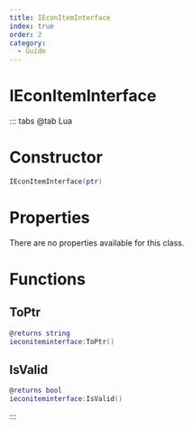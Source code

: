 ```yaml
---
title: IEconItemInterface
index: true
order: 2
category:
  - Guide
---
```


# IEconItemInterface

::: tabs
@tab Lua
# Constructor
```lua
IEconItemInterface(ptr)
```
# Properties
There are no properties available for this class.
# Functions
## ToPtr
```lua
@returns string
ieconiteminterface:ToPtr()
```
## IsValid
```lua
@returns bool
ieconiteminterface:IsValid()
```

:::